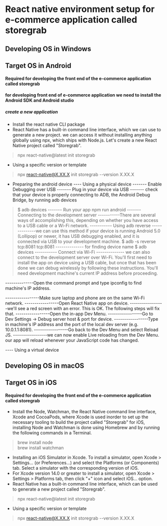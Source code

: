 # React native environment setup for e-commerce application called storegrab
## Developing OS in Windows
## Target OS in Android
#### Required for developing the front end of the e-commerce application called storegrab
#### for developing front end of e-commerce application we need to install the Android SDK and Android studio
##### create a new application
- Install the react native CLI package
- React Native has a built-in command line interface, which we can use to generate a new project. we can access it without installing anything globally using npx, which ships with Node.js. Let's create a new React Native project called "Storegrab".
> npx react-native@latest init storegrab
- Using a specific version or template
> npx react-native@X.XX.X init storegrab --version X.XX.X
- Preparing the android device
---- Using a physical device
------- Enable Debugging over USB
------- Plug in your device via USB
------- check that your device is properly connecting to ADB, the Android Debug Bridge, by running adb devices
> $ adb devices
------- Run your app
> npm run android
------- Connecting to the development server
-----------There are several ways of accomplishing this, depending on whether you have access to a USB cable or a Wi-Fi network.
----------- Using adb reverse
--------------we can use this method if your device is running Android 5.0 (Lollipop) or newer, it has USB debugging enabled, and it is connected via USB to your development machine.
> $ adb -s <device name> reverse tcp:8081 tcp:8081
-------------- for finding device name
> $ adb devices
----------- Connect via Wi-Fi
-------------- we can also connect to the development server over Wi-Fi. You'll first need to install the app on device using a USB cable, but once that has been done we can debug wirelessly by following these instructions. You'll need development machine's current IP address before proceeding.

--------------Open the command prompt and type ipconfig to find machine's IP address.

-----------------Make sure laptop and phone are on the same Wi-Fi network.
-----------------Open React Native app on device.
-----------------we'll see a red screen with an error. This is OK. The following steps will fix that.
-----------------Open the in-app Dev Menu.
-----------------Go to Dev Settings → Debug server host & port for device.
-----------------Type in machine's IP address and the port of the local dev server (e.g. 10.0.1.1:8081).
-----------------Go back to the Dev Menu and select Reload JS.
-----------------we can now enable Live reloading from the Dev Menu. our app will reload whenever your JavaScript code has changed.
  
---- Using a virtual device
  

## Developing OS in macOS
## Target OS in iOS
#### Required for developing the front end of the e-commerce application called storegrab
- Install the Node, Watchman, the React Native command line interface, Xcode and CocoaPods, where Xcode is used inorder to set up the necessary tooling to build the project called "Storegrab" for iOS, installing Node and Watchman is done using Homebrew and by running the following commands in a Terminal.
> brew install node <br>
> brew install watchman
- Installing an iOS Simulator in Xcode. To install a simulator, open Xcode > Settings... (or Preferences...) and select the Platforms (or Components) tab. Select a simulator with the corresponding version of iOS.
- For Xcode version 14.0 or greater to install a simulator, open Xcode > Settings > Platforms tab, then click "+" icon and select iOS… option.
- React Native has a built-in command line interface, which can be used to generate a new project called "Storegrab".
> npx react-native@latest init storegrab
- Using a specific version or template
> npx react-native@X.XX.X init storegrab --version X.XX.X
